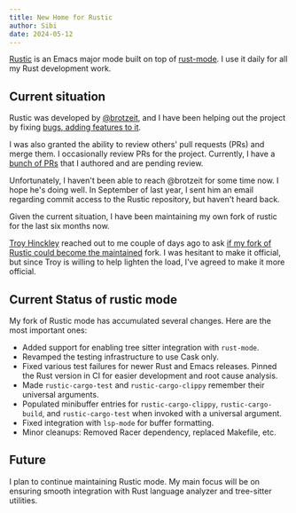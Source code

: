 ```yaml
---
title: New Home for Rustic
author: Sibi
date: 2024-05-12
---
```


[Rustic](https://github.com/emacs-rustic/rustic) is an Emacs major mode built on top of
[rust-mode](https://github.com/rust-lang/rust-mode). I use it daily
for all my Rust development work.

## Current situation

Rustic was developed by [@brotzeit](https://github.com/brotzeit), and I
have been helping out the project by fixing [bugs, adding
features to it](https://github.com/brotzeit/rustic/commits?author=psibi).

I was also granted the ability to review others' pull requests (PRs)
and merge them. I occasionally review PRs for the project. Currently,
I have a [bunch of
PRs](https://github.com/brotzeit/rustic/pulls/psibi) that I authored
and are pending review.

Unfortunately, I haven't been able to reach @brotzeit for some time
now. I hope he's doing well. In September of last year, I sent him an
email regarding commit access to the Rustic repository, but haven't
heard back.

Given the current situation, I have been maintaining my own fork of
rustic for the last six months now.

[Troy Hinckley](https://github.com/CeleritasCelery) reached out to me
couple of days ago to ask [if my fork of Rustic could become the
maintained](https://github.com/psibi/rustic/issues/23) fork. I was
hesitant to make it official, but since Troy is willing to help
lighten the load, I've agreed to make it more official.

## Current Status of rustic mode

My fork of Rustic mode has accumulated several changes. Here are the
most important ones:

- Added support for enabling tree sitter integration with `rust-mode`.
- Revamped the testing infrastructure to use Cask only.
- Fixed various test failures for newer Rust and Emacs
  releases. Pinned the Rust version in CI for easier development and
  root cause analysis.
- Made `rustic-cargo-test` and `rustic-cargo-clippy` remember their
  universal arguments.
- Populated minibuffer entries for `rustic-cargo-clippy`,
  `rustic-cargo-build`, and `rustic-cargo-test` when invoked with a
  universal argument.
- Fixed integration with `lsp-mode` for buffer formatting.
- Minor cleanups: Removed Racer dependency, replaced Makefile, etc.

## Future

I plan to continue maintaining Rustic mode. My main focus will be on
ensuring smooth integration with Rust language analyzer and
tree-sitter utilities.
